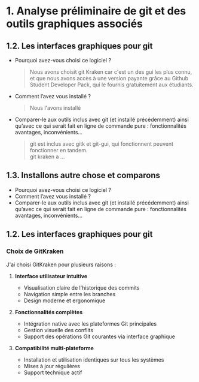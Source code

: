# 1. Analyse préliminaire de git et des outils graphiques associés
## 1.2. Les interfaces graphiques pour git
- Pourquoi avez-vous choisi ce logiciel ?
  > Nous avons choisit git Kraken car c'est un des gui les plus connu, et que nous avons accès à une version payante grâce au Github Student Developer Pack, qui le fournis gratuitement aux étudiants.
- Comment l’avez vous installé ?
  > Nous l'avons installé 
- Comparer-le aux outils inclus avec git (et installé précédemment) ainsi qu’avec ce qui serait fait
en ligne de commande pure : fonctionnalités avantages, inconvénients…
  > git est inclus avec gitk et git-gui, qui fonctionnent peuvent fonctionner en tandem.  
  > git kraken a ...
## 1.3. Installons autre chose et comparons
- Pourquoi avez-vous choisi ce logiciel ?
- Comment l’avez vous installé ?
- Comparer-le aux outils inclus avec git (et installé précédemment) ainsi qu’avec ce qui serait fait
en ligne de commande pure : fonctionnalités avantages, inconvénients…

## 1.2. Les interfaces graphiques pour git

### Choix de GitKraken

J'ai choisi GitKraken pour plusieurs raisons :

1. **Interface utilisateur intuitive**
   - Visualisation claire de l'historique des commits
   - Navigation simple entre les branches
   - Design moderne et ergonomique

2. **Fonctionnalités complètes**
   - Intégration native avec les plateformes Git principales
   - Gestion visuelle des conflits
   - Support des opérations Git courantes via interface graphique

3. **Compatibilité multi-plateforme**
   - Installation et utilisation identiques sur tous les systèmes
   - Mises à jour régulières
   - Support technique actif